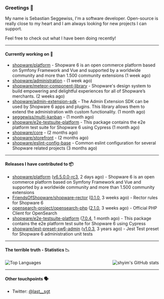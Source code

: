 ### Greetings 👋

My name is Sebastian Seggewiss, I'm a software developer.
Open-source is really close to my heart and I am always looking for new projects I can support.

Feel free to check out what I have been doing recently!

---

#### Currently working on 💪

- [shopware/platform](https://github.com/shopware/platform) - Shopware 6 is an open commerce platform based on Symfony Framework and Vue and supported by a worldwide community and more than 1.500 community extensions (1 week ago)
- [shopware/administration](https://github.com/shopware/administration) -  (1 week ago)
- [shopware/meteor-component-library](https://github.com/shopware/meteor-component-library) - Shopware&#39;s design system to build empowering and delightful experiences for all of Shopware’s merchants. (2 weeks ago)
- [shopware/admin-extension-sdk](https://github.com/shopware/admin-extension-sdk) - The Admin Extension SDK can be used by Shopware 6 apps and plugins. This library allows them to extend the administration with custom functionality. (1 month ago)
- [seggewiss/multi-kanban](https://github.com/seggewiss/multi-kanban) -  (1 month ago)
- [shopware/e2e-testsuite-platform](https://github.com/shopware/e2e-testsuite-platform) - This package contains the e2e platform test suite for Shopware 6 using Cypress (1 month ago)
- [shopware/core](https://github.com/shopware/core) -  (2 months ago)
- [shopware/storefront](https://github.com/shopware/storefront) -  (2 months ago)
- [shopware/eslint-config-base](https://github.com/shopware/eslint-config-base) - Common eslint configuration for several Shopware related projects (3 months ago)

---

#### Releases I have contributed to 📦

- [shopware/platform](https://github.com/shopware/platform) ([v6.5.0.0-rc3](https://github.com/shopware/platform/releases/tag/v6.5.0.0-rc3), 2 days ago) - Shopware 6 is an open commerce platform based on Symfony Framework and Vue and supported by a worldwide community and more than 1.500 community extensions
- [FriendsOfShopware/shopware-rector](https://github.com/FriendsOfShopware/shopware-rector) ([0.1.0](https://github.com/FriendsOfShopware/shopware-rector/releases/tag/0.1.0), 3 weeks ago) - Rector rules for Shopware 6
- [opensearch-project/opensearch-php](https://github.com/opensearch-project/opensearch-php) ([2.1.0](https://github.com/opensearch-project/opensearch-php/releases/tag/2.1.0), 3 weeks ago) - Official PHP Client for OpenSearch
- [shopware/e2e-testsuite-platform](https://github.com/shopware/e2e-testsuite-platform) ([7.0.4](https://github.com/shopware/e2e-testsuite-platform/releases/tag/7.0.4), 1 month ago) - This package contains the e2e platform test suite for Shopware 6 using Cypress
- [shopware/jest-preset-sw6-admin](https://github.com/shopware/jest-preset-sw6-admin) ([v1.0.3](https://github.com/shopware/jest-preset-sw6-admin/releases/tag/v1.0.3), 3 years ago) - Jest Test preset for Shopware 6 administration unit tests

---

#### The terrible truth - Statistics 📉

<img align="right" alt="shyim's GitHub stats" src="https://github-readme-stats.vercel.app/api?username=seggewiss&count_private=1&show_icons=true&" />

![Top Languages](https://github-readme-stats.vercel.app/api/top-langs/?username=seggewiss)

---

#### Other touchpoints 🗣

- Twitter: [@last__sgt](https://twitter.com/last__sgt)
